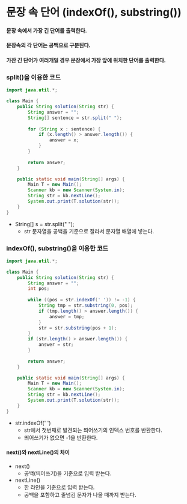 # 문장 속 단어 (indexOf(), substring())

#### 문장 속에서 가장 긴 단어를 출력한다.

#### 문장속의 각 단어는 공백으로 구분된다.

#### 가잔 긴 단어가 여러개일 경우 문장에서 가장 앞에 위치한 단어를 출력한다.

### split()을 이용한 코드

```java
import java.util.*;

class Main {
    public String solution(String str) {
        String answer = "";
        String[] sentence = str.split(" ");
        
        for (String x : sentence) {
            if (x.length() > answer.length()) {
                answer = x;
            }
        }
        
        return answer;
    }

    public static void main(String[] args) {
        Main T = new Main();
        Scanner kb = new Scanner(System.in);
        String str = kb.nextLine();
        System.out.print(T.solution(str));
    }
}
```

- String[] s = str.split(" ");
  - str 문자열을 공백을 기준으로 잘라서 문자열 배열에 넣는다.

### indexOf(), substring()을 이용한 코드

```java
import java.util.*;

class Main {
    public String solution(String str) {
        String answer = "";
        int pos;
        
        while ((pos = str.indexOf(' ')) != -1) {
            String tmp = str.substring(0, pos);
            if (tmp.length() > answer.length()) {
                answer = tmp;
            }
            str = str.substring(pos + 1);
        }
        if (str.length() > answer.length()) {
            answer = str;
        }
        
        return answer;
    }

    public static void main(String[] args) {
        Main T = new Main();
        Scanner kb = new Scanner(System.in);
        String str = kb.nextLine();
        System.out.print(T.solution(str));
    }
}
```

- str.indexOf(' ')
  - str에서 첫번째로 발견되는 띄어쓰기의 인덱스 번호를 반환한다.
  - 띄어쓰기가 없으면 -1을 반환한다.

#### next()와 nextLine()의 차이

- next()
  - 공백(띄어쓰기)을 기준으로 입력 받는다.
- nextLine()
  - 한 라인을 기준으로 입력 받는다.
  - 공백을 포함하고 줄넘김 문자가 나올 때까지 받는다.
